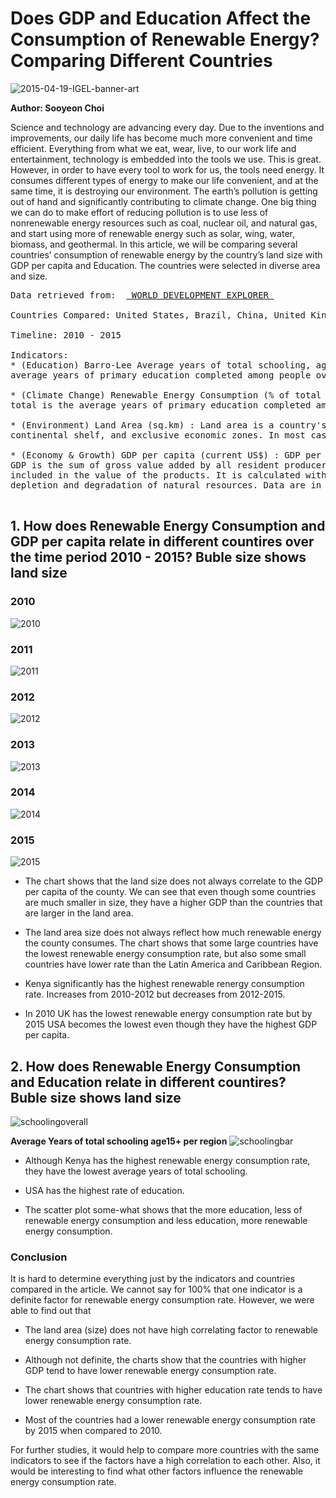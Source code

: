 # **Does GDP and Education Affect the Consumption of Renewable Energy? Comparing Different Countries**

![2015-04-19-IGEL-banner-art](https://user-images.githubusercontent.com/70929605/112764141-45fdd080-8fd5-11eb-9932-b3d4a3c27fbb.jpg)

**Author: Sooyeon Choi**

Science and technology are advancing every day. Due to the inventions and improvements, our daily life has become much more convenient and time efficient. Everything from what we eat, wear, live, to our work life and entertainment, technology is embedded into the tools we use. This is great. However, in order to have every tool to work for us, the tools need energy. It consumes different types of energy to make our life convenient, and at the same time, it is destroying our environment. The earth’s pollution is getting out of hand and significantly contributing to climate change. One big thing we can do to make effort of reducing pollution is to use less of nonrenewable energy resources such as coal, nuclear oil, and natural gas, and start using more of renewable energy such as solar, wing, water, biomass, and geothermal. In this article, we will be comparing several countries’ consumption of renewable energy by the country’s land size with GDP per capita and Education. The countries were selected in diverse area and size. 

<pre>
Data retrieved from:  <a href=http://www.worlddev.xyz > WORLD DEVELOPMENT EXPLORER </a> </a>

Countries Compared: United States, Brazil, China, United Kingdom, New Zealand, India, Costa Rica, Mexico, Kenya. 

Timeline: 2010 - 2015

Indicators: 
* (Education) Barro-Lee Average years of total schooling, age 15+ total : Average years of primary schooling, 15+, total is the
average years of primary education completed among people over age 15.

* (Climate Change) Renewable Energy Consumption (% of total final energy consumption) : Average years of primary schooling, 15+, 
total is the average years of primary education completed among people over age 15.

* (Environment) Land Area (sq.km) : Land area is a country's total area, excluding area under inland water bodies, national claims to 
continental shelf, and exclusive economic zones. In most cases the definition of inland water bodies includes major rivers and lakes.

* (Economy & Growth) GDP per capita (current US$) : GDP per capita is gross domestic product divided by midyear population. 
GDP is the sum of gross value added by all resident producers in the economy plus any product taxes and minus any subsidies not 
included in the value of the products. It is calculated without making deductions for depreciation of fabricated assets or for
depletion and degradation of natural resources. Data are in current U.S. dollars.

</pre>

## **1. How does Renewable Energy Consumption and GDP per capita relate in different countires over the time period 2010 - 2015? Buble size shows land size**

### **2010**

![2010](https://user-images.githubusercontent.com/70929605/112766958-3769e600-8fe2-11eb-9ae6-4ea3f3124134.png)

### **2011**

![2011](https://user-images.githubusercontent.com/70929605/112766969-3e90f400-8fe2-11eb-99bf-0bcd87fc81a0.png)

### **2012**

![2012](https://user-images.githubusercontent.com/70929605/112766970-3fc22100-8fe2-11eb-87b3-fcf771fcbfe4.png)

### **2013**

![2013](https://user-images.githubusercontent.com/70929605/112766973-418be480-8fe2-11eb-8126-870ca6841ee0.png)

### **2014**

![2014](https://user-images.githubusercontent.com/70929605/112766976-4355a800-8fe2-11eb-8c55-71b871433a32.png)

### **2015**

![2015](https://user-images.githubusercontent.com/70929605/112766977-43ee3e80-8fe2-11eb-886a-df0819e5987b.png)

 * The chart shows that the land size does not always correlate to the GDP per capita of the county. We can see that even though some countries are much smaller in size, they have a higher GDP than the countries that are larger in the land area.

 * The land area size does not always reflect how much renewable energy the county consumes. The chart shows that some large countries have the lowest renewable energy consumption rate, but also some small countries have lower rate than the Latin America and Caribbean Region. 

 * Kenya significantly has the highest renewable renergy consumption rate. Increases from 2010-2012 but decreases from 2012-2015.

* In 2010 UK has the lowest renewable energy consumption rate but by 2015 USA becomes the lowest even though they have the highest GDP per capita.




## **2. How does Renewable Energy Consumption and Education relate in different countires? Buble size shows land size**
![schoolingoverall](https://user-images.githubusercontent.com/70929605/112765866-3aaea300-8fdd-11eb-82e8-8d5248b1da36.png)

**Average Years of total schooling age15+ per region**
![schoolingbar](https://user-images.githubusercontent.com/70929605/112765796-d25fc180-8fdc-11eb-8ac7-0d76adf87e36.png)

* Although Kenya has the highest renewable energy consumption rate, they have the lowest average years of total schooling. 

* USA has the highest rate of education.

* The scatter plot some-what shows that the more education, less of renewable energy consumption and less education, more renewable energy consumption. 

### Conclusion

It is hard to determine everything just by the indicators and countries compared in the article. We cannot say for 100% that one indicator is a definite factor for renewable energy consumption rate. However, we were able to find out that 
* The land area (size) does not have high correlating factor to renewable energy consumption rate.

* Although not definite, the charts show that the countries with higher GDP tend to have lower renewable energy consumption rate.

* The chart shows that countries with higher education rate tends to have lower renewable energy consumption rate.

* Most of the countries had a lower renewable energy consumption rate by 2015 when compared to 2010. 

For further studies, it would help to compare more countries with the same indicators to see if the factors have a high correlation to each other. Also, it would be interesting to find what other factors influence the renewable energy consumption rate.

